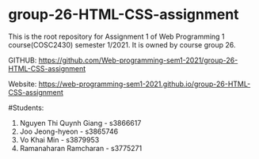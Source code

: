 # group-26-HTML-CSS-assignment
This is the root repository for Assignment 1 of Web Programming 1 course(COSC2430) semester 1/2021. It is owned by course group 26.

GITHUB: https://github.com/Web-programming-sem1-2021/group-26-HTML-CSS-assignment

Website: https://web-programming-sem1-2021.github.io/group-26-HTML-CSS-assignment

#Students:
1. Nguyen Thi Quynh Giang - s3866617
2. Joo Jeong-hyeon - s3865746
3. Vo Khai Min - s3879953
4. Ramanaharan Ramcharan - s3775271
